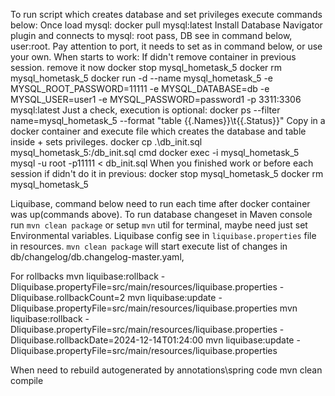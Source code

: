 To run script which creates database and set privileges execute commands below:
    Once load mysql:
        docker pull mysql:latest
        Install Database Navigator plugin and connects to mysql: root pass, DB see in command below, user:root. Pay attention to port, it needs to set as in command below, or use your own.
When starts to work:
    If didn't remove container in previous session. remove it now
        docker stop mysql_hometask_5
        docker rm mysql_hometask_5
docker run -d --name mysql_hometask_5 -e MYSQL_ROOT_PASSWORD=11111 -e MYSQL_DATABASE=db -e MYSQL_USER=user1 -e MYSQL_PASSWORD=password1 -p 3311:3306 mysql:latest
Just a check, execution is optional:
    docker ps --filter name=mysql_hometask_5 --format "table {{.Names}}\t{{.Status}}"
Copy in a docker container and execute file which creates the database and table inside + sets privileges.
    docker cp .\db_init.sql mysql_hometask_5:/db_init.sql
    cmd
    docker exec -i mysql_hometask_5 mysql -u root -p11111 < db_init.sql
When you finished work or before each session if didn't do it in previous:
    docker stop mysql_hometask_5
    docker rm mysql_hometask_5

Liquibase, command below need to run each time after docker container was up(commands above).
To run database changeset in Maven console run `mvn clean package` or setup `mvn` util for terminal, maybe need just set Environmental variables.
Liquibase config see in `liquibase.properties` file in resources.
`mvn clean package` will start execute list of changes in db/changelog/db.changelog-master.yaml, 

For rollbacks
    mvn liquibase:rollback -Dliquibase.propertyFile=src/main/resources/liquibase.properties -Dliquibase.rollbackCount=2
    mvn liquibase:update -Dliquibase.propertyFile=src/main/resources/liquibase.properties
    mvn liquibase:rollback -Dliquibase.propertyFile=src/main/resources/liquibase.properties -Dliquibase.rollbackDate=2024-12-14T01:24:00
    mvn liquibase:update -Dliquibase.propertyFile=src/main/resources/liquibase.properties

When need to rebuild autogenerated by annotations\spring code
mvn clean compile

